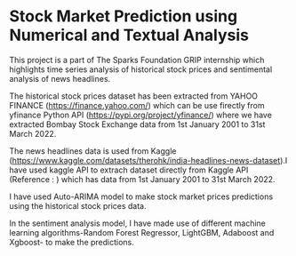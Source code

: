 # Stock Market Prediction using Numerical and Textual Analysis

This project is a part of The Sparks Foundation GRIP internship which highlights time series analysis of historical stock prices and sentimental analysis of news headlines.

The historical stock prices dataset has been extracted from YAHOO FINANCE (https://finance.yahoo.com/) which can be use firectly from yfinance Python API (https://pypi.org/project/yfinance/) where we have extracted Bombay Stock Exchange data from 1st January 2001 to 31st March 2022.

The news headlines data is used from Kaggle (https://www.kaggle.com/datasets/therohk/india-headlines-news-dataset).I have used kaggle API to extrach dataset directly from Kaggle API (Reference : ) which has data from 1st January 2001 to 31st March 2022.

I have used Auto-ARIMA model to make stock market prices predictions using the historical stock prices data. 

In the sentiment analysis model, I have made use of different machine learning algorithms-Random Forest Regressor, LightGBM, Adaboost and Xgboost- to make the predictions.
